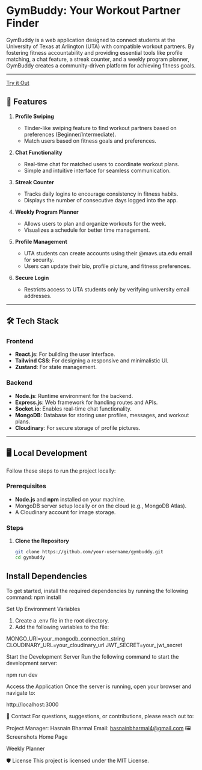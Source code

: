 # GymBuddy: Your Workout Partner Finder

GymBuddy is a web application designed to connect students at the University of Texas at Arlington (UTA) with compatible workout partners. By fostering fitness accountability and providing essential tools like profile matching, a chat feature, a streak counter, and a weekly program planner, GymBuddy creates a community-driven platform for achieving fitness goals.

---
<a href = "https://gymbuddy-761d.onrender.com/auth"> Try it Out </a>

## 🚀 Features

1. **Profile Swiping**  
   - Tinder-like swiping feature to find workout partners based on preferences (Beginner/Intermediate).  
   - Match users based on fitness goals and preferences.

2. **Chat Functionality**  
   - Real-time chat for matched users to coordinate workout plans.  
   - Simple and intuitive interface for seamless communication.

3. **Streak Counter**  
   - Tracks daily logins to encourage consistency in fitness habits.  
   - Displays the number of consecutive days logged into the app.

4. **Weekly Program Planner**  
   - Allows users to plan and organize workouts for the week.  
   - Visualizes a schedule for better time management.

5. **Profile Management**  
   - UTA students can create accounts using their @mavs.uta.edu email for security.  
   - Users can update their bio, profile picture, and fitness preferences.  

6. **Secure Login**  
   - Restricts access to UTA students only by verifying university email addresses.  

---

## 🛠️ Tech Stack

### **Frontend**
- **React.js**: For building the user interface.
- **Tailwind CSS**: For designing a responsive and minimalistic UI.
- **Zustand**: For state management.

### **Backend**
- **Node.js**: Runtime environment for the backend.
- **Express.js**: Web framework for handling routes and APIs.
- **Socket.io**: Enables real-time chat functionality.
- **MongoDB**: Database for storing user profiles, messages, and workout plans.
- **Cloudinary**: For secure storage of profile pictures.

---

## 🖥️ Local Development

Follow these steps to run the project locally:

### Prerequisites
- **Node.js** and **npm** installed on your machine.
- MongoDB server setup locally or on the cloud (e.g., MongoDB Atlas).
- A Cloudinary account for image storage.

### Steps
1. **Clone the Repository**
   ```bash
   git clone https://github.com/your-username/gymbuddy.git
   cd gymbuddy
## Install Dependencies

To get started, install the required dependencies by running the following command:
npm install

Set Up Environment Variables
1. Create a .env file in the root directory.
2. Add the following variables to the file:

  MONGO_URI=your_mongodb_connection_string
  CLOUDINARY_URL=your_cloudinary_url
  JWT_SECRET=your_jwt_secret

Start the Development Server
Run the following command to start the development server:

npm run dev

Access the Application
Once the server is running, open your browser and navigate to:

http://localhost:3000


📧 Contact
For questions, suggestions, or contributions, please reach out to:

Project Manager: Hasnain Bharmal
Email: hasnainbharmal4@gmail.com
🖼️ Screenshots
Home Page

Weekly Planner

🛡️ License
This project is licensed under the MIT License.
